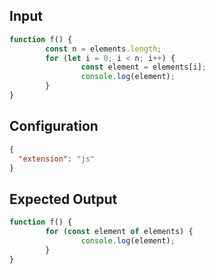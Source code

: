
## Input
```javascript input
function f() {
        const n = elements.length;
        for (let i = 0; i < n; i++) {
                const element = elements[i];
                console.log(element);
        }
}
```

## Configuration
```json configuration
{
  "extension": "js"
}
```

## Expected Output
```javascript expected output
function f() {
        for (const element of elements) {
                console.log(element);
        }
}
```

